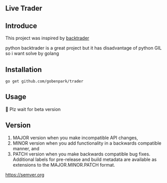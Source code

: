 ## Live Trader

## Introduce
This project was inspired by [backtrader](https://www.backtrader.com)

python backtrader is a great project but it has disadvantage of python GIL 
so i want solve by golang


## Installation

`go get github.com/gobenpark/trader`

## Usage

🙏 Plz wait for beta version 


## Version

1. MAJOR version when you make incompatible API changes,
2. MINOR version when you add functionality in a backwards compatible manner, and
3. PATCH version when you make backwards compatible bug fixes.
Additional labels for pre-release and build metadata are available as extensions to the MAJOR.MINOR.PATCH format.

https://semver.org

